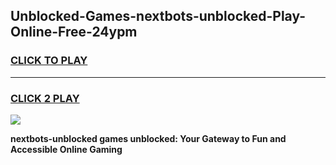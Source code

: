
## Unblocked-Games-nextbots-unblocked-Play-Online-Free-24ypm
<h3>
<a href="https://premium76.site?title=nextbots-unblocked&ref=26A">CLICK TO PLAY</a></h3>
<hr>

<h3>
<a href="https://premium76.site?title=nextbots-unblocked&ref=26A">CLICK 2 PLAY</a>
  
</h3>

<a href="https://premium76.site?title=nextbots-unblocked&ref=26A"><img src="https://clearcache.store/games.png"></a>


**nextbots-unblocked games unblocked: Your Gateway to Fun and Accessible Online Gaming**
